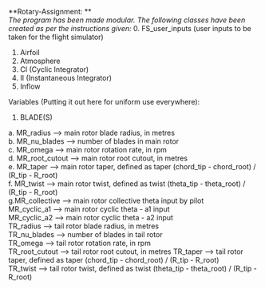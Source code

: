 **Rotary-Assignment: **<br>
*The program has been made modular. The following classes have been created as per the instructions given:*
0. FS_user_inputs (user inputs to be taken for the flight simulator)
1. Airfoil
2. Atmosphere
3. CI (Cyclic Integrator)
4. II (Instantaneous Integrator)
5. Inflow

Variables (Putting it out here for uniform use everywhere):

1. BLADE(S)

a. MR_radius          -->    main rotor blade radius, in metres<br>
b. MR_nu_blades       -->    number of blades in main rotor<br>
c. MR_omega           -->    main rotor rotation rate, in rpm<br>
d. MR_root_cutout     -->    main rotor root cutout, in metres<br>
e. MR_taper           -->    main rotor taper, defined as taper    (chord_tip - chord_root) / (R_tip - R_root)<br>
f. MR_twist           -->    main rotor twist, defined as twist    (theta_tip - theta_root) / (R_tip - R_root)<br>
g.MR_collective      -->    main rotor collective theta input by pilot<br>
MR_cyclic_a1       -->    main rotor cyclic theta - a1 input<br>
MR_cyclic_a2       -->    main rotor cyclic theta - a2 input <br>
TR_radius          -->    tail rotor blade radius, in metres<br>
TR_nu_blades       -->    number of blades in tail rotor<br>
TR_omega           -->    tail rotor rotation rate, in rpm<br>
TR_root_cutout     -->    tail rotor root cutout, in metres
TR_taper           -->    tail rotor taper, defined as taper    (chord_tip - chord_root) / (R_tip - R_root)<br>
TR_twist           -->    tail rotor twist, defined as twist    (theta_tip - theta_root) / (R_tip - R_root)<br>
